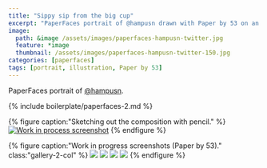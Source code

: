 ```yaml
---
title: "Sippy sip from the big cup"
excerpt: "PaperFaces portrait of @hampusn drawn with Paper by 53 on an iPad."
image: 
  path: &image /assets/images/paperfaces-hampusn-twitter.jpg 
  feature: *image
  thumbnail: /assets/images/paperfaces-hampusn-twitter-150.jpg
categories: [paperfaces]
tags: [portrait, illustration, Paper by 53]
---
```


PaperFaces portrait of [@hampusn](https://twitter.com/hampusn).

{% include boilerplate/paperfaces-2.md %}

{% figure caption:"Sketching out the composition with pencil." %}
[![Work in process screenshot](/assets/images/paperfaces-hampusn-process-1-750.jpg)](/assets/images/paperfaces-hampusn-process-1-lg.jpg)
{% endfigure %}

{% figure caption:"Work in progress screenshots (Paper by 53)." class:"gallery-2-col" %}
[![](/assets/images/paperfaces-hampusn-process-2-600.jpg)](/assets/images/paperfaces-hampusn-process-2-lg.jpg)
[![](/assets/images/paperfaces-hampusn-process-3-600.jpg)](/assets/images/paperfaces-hampusn-process-3-lg.jpg)
[![](/assets/images/paperfaces-hampusn-process-4-600.jpg)](/assets/images/paperfaces-hampusn-process-4-lg.jpg)
[![](/assets/images/paperfaces-hampusn-process-5-600.jpg)](/assets/images/paperfaces-hampusn-process-5-lg.jpg)
{% endfigure %}

